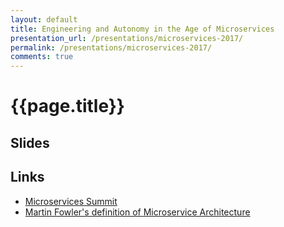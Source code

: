 ```yaml
---
layout: default
title: Engineering and Autonomy in the Age of Microservices
presentation_url: /presentations/microservices-2017/
permalink: /presentations/microservices-2017/
comments: true
---
```


# {{page.title}}

## Slides

<script async class="speakerdeck-embed" data-id="1b9b54c533354d619ae04d1a4b60a6f5" data-ratio="1.77777777777778" src="//speakerdeck.com/assets/embed.js"></script>

## Links

* [Microservices Summit](https://www.microservices.com/summit/)
* [Martin Fowler's definition of Microservice Architecture](https://martinfowler.com/articles/microservices.html)
